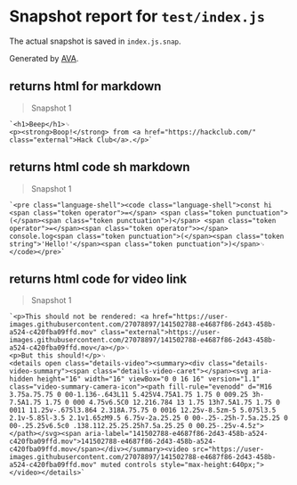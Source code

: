 # Snapshot report for `test/index.js`

The actual snapshot is saved in `index.js.snap`.

Generated by [AVA](https://avajs.dev).

## returns html for markdown

> Snapshot 1

    `<h1>Beep</h1>␊
    <p><strong>Boop!</strong> from <a href="https://hackclub.com/" class="external">Hack Club</a>.</p>`

## returns html code sh markdown

> Snapshot 1

    `<pre class="language-shell"><code class="language-shell">const hi <span class="token operator">=</span> <span class="token punctuation">(</span><span class="token punctuation">)</span> <span class="token operator">=</span><span class="token operator">></span> console.log<span class="token punctuation">(</span><span class="token string">'Hello!'</span><span class="token punctuation">)</span>␊
    </code></pre>`

## returns html code for video link

> Snapshot 1

    `<p>This should not be rendered: <a href="https://user-images.githubusercontent.com/27078897/141502788-e4687f86-2d43-458b-a524-c420fba09ffd.mov" class="external">https://user-images.githubusercontent.com/27078897/141502788-e4687f86-2d43-458b-a524-c420fba09ffd.mov</a></p>␊
    <p>But this should!</p>␊
    <details open class="details-video"><summary><div class="details-video-summary"><span class="details-video-caret"></span><svg aria-hidden height="16" width="16" viewBox="0 0 16 16" version="1.1" class="video-summary-camera-icon"><path fill-rule="evenodd" d="M16 3.75a.75.75 0 00-1.136-.643L11 5.425V4.75A1.75 1.75 0 009.25 3h-7.5A1.75 1.75 0 000 4.75v6.5C0 12.216.784 13 1.75 13h7.5A1.75 1.75 0 0011 11.25v-.675l3.864 2.318A.75.75 0 0016 12.25v-8.5zm-5 5.075l3.5 2.1v-5.85l-3.5 2.1v1.65zM9.5 6.75v-2a.25.25 0 00-.25-.25h-7.5a.25.25 0 00-.25.25v6.5c0 .138.112.25.25.25h7.5a.25.25 0 00.25-.25v-4.5z"></path></svg><span aria-label="141502788-e4687f86-2d43-458b-a524-c420fba09ffd.mov">141502788-e4687f86-2d43-458b-a524-c420fba09ffd.mov</span></div></summary><video src="https://user-images.githubusercontent.com/27078897/141502788-e4687f86-2d43-458b-a524-c420fba09ffd.mov" muted controls style="max-height:640px;"></video></details>`
